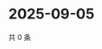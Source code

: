# 2025-09-05

共 0 条

<!-- BEGIN ZHIHUVIDEO -->
<!-- 最后更新时间 Fri Sep 05 2025 04:12:31 GMT+0800 (China Standard Time) -->

<!-- END ZHIHUVIDEO -->
